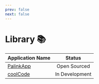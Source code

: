 ```yaml
---
prev: false
next: false
---
```

# Library 📚



| Application Name| Status|
| ------------- |:-------------:|
| [PalinkApp](/about/apps/palinkapp/)| Open Sourced |
| [coolCode](/about/apps/coolcode/)| In Development |